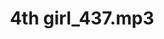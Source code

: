 ---
title: 4th girl_437.mp3
vocals: false
best: false
definitive: false
recordings: 4th-girl-437
filename: 4th girl.mp3
mixes: 4th-girl_437-mp3
folder: 2006-11-18/4th girl
weight: 0
---